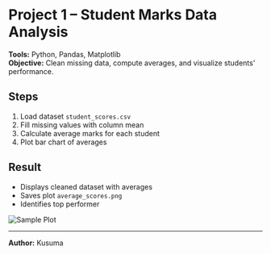 # Project 1 – Student Marks Data Analysis

**Tools:** Python, Pandas, Matplotlib  
**Objective:** Clean missing data, compute averages, and visualize students' performance.

## Steps
1. Load dataset `student_scores.csv`
2. Fill missing values with column mean
3. Calculate average marks for each student
4. Plot bar chart of averages

## Result
- Displays cleaned dataset with averages  
- Saves plot `average_scores.png`  
- Identifies top performer

![Sample Plot](average_scores.png)

---

**Author:** Kusuma  

